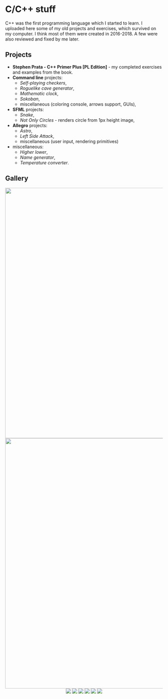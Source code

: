# C/C++ stuff

C++ was the first programming language which I started to learn. I uploaded here some of my old projects and exercises, which survived on my computer. I think most of them were created in 2016-2018. A few were also reviewed and fixed by me later.

## Projects

- **Stephen Prata - C++ Primer Plus [PL Edition]** - my completed exercises and examples from the book.
- **Command line** projects:
  - *Self-playing checkers*,
  - *Roguelike cave generator*,
  - *Mathematic clock*,
  - *Sokoban*,
  - miscellaneous (coloring console, arrows support, GUIs),
- **SFML** projects:
  - *Snake*,
  - *Not Only Circles* - renders circle from 1px height image,
- **Allegro** projects:
  - *Astro*,
  - *Left Side Attack*,
  - miscellaneous (user input, rendering primitives)
- miscellaneous:
  - *Higher lower*,
  - *Name generator*,
  - *Temperature converter*.

## Gallery

<p align="center">
  <img width="800" src="https://raw.githubusercontent.com/dsonyy/cpp-learning/screenshots/astro.png">
  <img width="800" src="https://raw.githubusercontent.com/dsonyy/cpp-learning/screenshots/left.png">
  <img src="https://raw.githubusercontent.com/dsonyy/cpp-learning/screenshots/cli16.png">
  <img src="https://raw.githubusercontent.com/dsonyy/cpp-learning/screenshots/cli17.png">
  <img src="https://raw.githubusercontent.com/dsonyy/cpp-learning/screenshots/cave.png">
  <img src="https://raw.githubusercontent.com/dsonyy/cpp-learning/screenshots/cli2.png">
  <img src="https://raw.githubusercontent.com/dsonyy/cpp-learning/screenshots/cli3.png">
  <img src="https://raw.githubusercontent.com/dsonyy/cpp-learning/screenshots/cli4.png">
</p>
